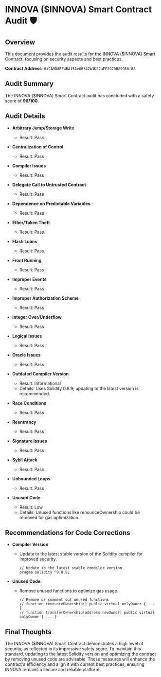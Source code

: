 # INNOVA ($INNOVA) Smart Contract Audit 🛡️

## Overview
This document provides the audit results for the INNOVA ($INNOVA) Smart Contract, focusing on security aspects and best practices.

**Contract Address**: `0xCA9D8EF4BA15Ae66347b3D22aFE2970B89980f88`

## Audit Summary
The INNOVA ($INNOVA) Smart Contract audit has concluded with a safety score of **96/100**.

## Audit Details

- **Arbitrary Jump/Storage Write**
  - Result: Pass

- **Centralization of Control**
  - Result: Pass

- **Compiler Issues**
  - Result: Pass

- **Delegate Call to Untrusted Contract**
  - Result: Pass

- **Dependence on Predictable Variables**
  - Result: Pass

- **Ether/Token Theft**
  - Result: Pass

- **Flash Loans**
  - Result: Pass

- **Front Running**
  - Result: Pass

- **Improper Events**
  - Result: Pass

- **Improper Authorization Scheme**
  - Result: Pass

- **Integer Over/Underflow**
  - Result: Pass

- **Logical Issues**
  - Result: Pass

- **Oracle Issues**
  - Result: Pass

- **Outdated Compiler Version**
  - Result: Informational
  - Details: Uses Solidity 0.8.9; updating to the latest version is recommended.

- **Race Conditions**
  - Result: Pass

- **Reentrancy**
  - Result: Pass

- **Signature Issues**
  - Result: Pass

- **Sybil Attack**
  - Result: Pass

- **Unbounded Loops**
  - Result: Pass

- **Unused Code**
  - Result: Low
  - Details: Unused functions like renounceOwnership could be removed for gas optimization.

## Recommendations for Code Corrections

- **Compiler Version**: 
  - Update to the latest stable version of the Solidity compiler for improved security.

    ```solidity
    // Update to the latest stable compiler version
    pragma solidity ^0.8.9;
    ```

- **Unused Code**: 
  - Remove unused functions to optimize gas usage.

    ```solidity
    // Remove or comment out unused functions
    // function renounceOwnership() public virtual onlyOwner { ... }
    // function transferOwnership(address newOwner) public virtual onlyOwner { ... }
    ```

## Final Thoughts
The INNOVA ($INNOVA) Smart Contract demonstrates a high level of security, as reflected in its impressive safety score. To maintain this standard, updating to the latest Solidity version and optimizing the contract by removing unused code are advisable. These measures will enhance the contract's efficiency and align it with current best practices, ensuring INNOVA remains a secure and reliable platform.
